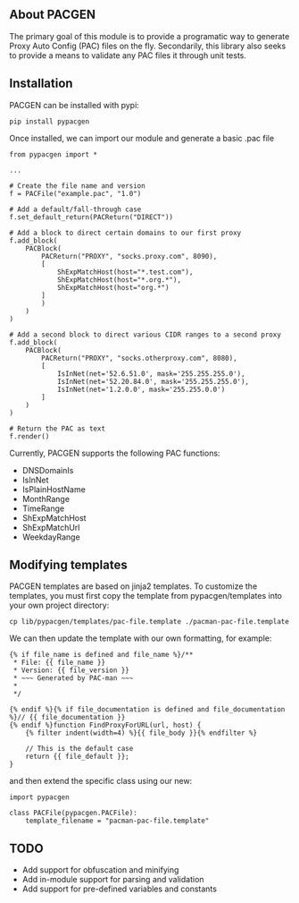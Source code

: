 ## About PACGEN
The primary goal of this module is to provide a programatic way to generate Proxy Auto Config (PAC) files on the fly.  Secondarily, this library also seeks to provide a means to validate any PAC files it through unit tests.

## Installation
PACGEN can be installed with pypi: 
<br />
```
pip install pypacgen
```

Once installed, we can import our module and generate a basic .pac file
```
from pypacgen import *

...

# Create the file name and version
f = PACFile("example.pac", "1.0")

# Add a default/fall-through case
f.set_default_return(PACReturn("DIRECT"))

# Add a block to direct certain domains to our first proxy
f.add_block(
    PACBlock(
        PACReturn("PROXY", "socks.proxy.com", 8090),
        [
            ShExpMatchHost(host="*.test.com"),
            ShExpMatchHost(host="*.org.*"),
            ShExpMatchHost(host="org.*")
        ]
        )
    )
)

# Add a second block to direct various CIDR ranges to a second proxy
f.add_block(
    PACBlock(
        PACReturn("PROXY", "socks.otherproxy.com", 8080),
        [
            IsInNet(net='52.6.51.0', mask='255.255.255.0'),
            IsInNet(net='52.20.84.0', mask='255.255.255.0'),
            IsInNet(net='1.2.0.0', mask='255.255.0.0')
        ]
    )
)

# Return the PAC as text
f.render() 
```

Currently, PACGEN supports the following PAC functions:
- DNSDomainIs
- IsInNet
- IsPlainHostName
- MonthRange
- TimeRange
- ShExpMatchHost
- ShExpMatchUrl
- WeekdayRange

## Modifying templates
PACGEN templates are based on jinja2 templates.  To customize the templates, you must first copy the template from pypacgen/templates into your own project directory:

```
cp lib/pypacgen/templates/pac-file.template ./pacman-pac-file.template
```

We can then update the template with our own formatting, for example:
```
{% if file_name is defined and file_name %}/**
 * File: {{ file_name }}
 * Version: {{ file_version }}
 * ~~~ Generated by PAC-man ~~~
 * 
 */
 
{% endif %}{% if file_documentation is defined and file_documentation %}// {{ file_documentation }}
{% endif %}function FindProxyForURL(url, host) {
    {% filter indent(width=4) %}{{ file_body }}{% endfilter %}

    // This is the default case
    return {{ file_default }};
}
```

and then extend the specific class using our new:

```
import pypacgen

class PACFile(pypacgen.PACFile):
    template_filename = "pacman-pac-file.template"
```

## TODO

- Add support for obfuscation and minifying
- Add in-module support for parsing and validation
- Add support for pre-defined variables and constants